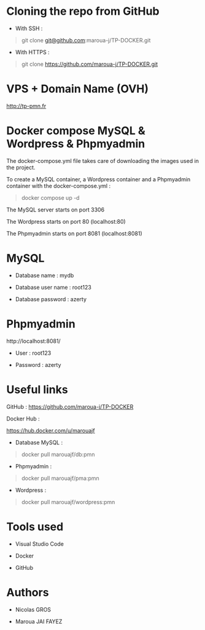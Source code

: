 # Cloning the repo from GitHub

- With SSH :
> git clone git@github.com:maroua-j/TP-DOCKER.git

- With HTTPS :
> git clone https://github.com/maroua-j/TP-DOCKER.git

# VPS + Domain Name (OVH)

http://tp-pmn.fr

# Docker compose MySQL & Wordpress & Phpmyadmin

The docker-compose.yml file takes care of downloading the images used in the project.

To create a MySQL container, a Wordpress container and a Phpmyadmin container with the docker-compose.yml :

> docker compose up -d

The MySQL server starts on port 3306

The Wordpress starts on port 80 (localhost:80)

The Phpmyadmin starts on port 8081 (localhost:8081)

# MySQL

- Database name : mydb

- Database user name : root123

- Database password : azerty

# Phpmyadmin

http://localhost:8081/

- User : root123

- Password : azerty

# Useful links

GitHub : https://github.com/maroua-j/TP-DOCKER

Docker Hub :

https://hub.docker.com/u/marouajf

- Database MySQL : 
> docker pull marouajf/db:pmn

- Phpmyadmin : 
> docker pull marouajf/pma:pmn

- Wordpress : 
> docker pull marouajf/wordpress:pmn

# Tools used 

- Visual Studio Code

- Docker

- GitHub

# Authors

- Nicolas GROS

- Maroua JAI FAYEZ
